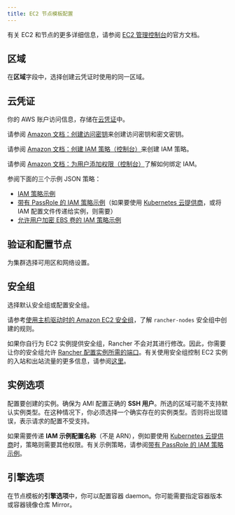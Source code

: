 ```yaml
---
title: EC2 节点模板配置
---
```


有关 EC2 和节点的更多详细信息，请参阅 [EC2 管理控制台](https://aws.amazon.com/ec2)的官方文档。

## 区域

在**区域**字段中，选择创建云凭证时使用的同一区域。

## 云凭证

你的 AWS 账户访问信息，存储在[云凭证](../../../user-settings/manage-cloud-credentials.md)中。

请参阅 [Amazon 文档：创建访问密钥](https://docs.aws.amazon.com/IAM/latest/UserGuide/id_credentials_access-keys.html#Using_CreateAccessKey)来创建访问密钥和密文密钥。

请参阅 [Amazon 文档：创建 IAM 策略（控制台）](https://docs.aws.amazon.com/IAM/latest/UserGuide/access_policies_create.html#access_policies_create-start)来创建 IAM 策略。

请参阅 [Amazon 文档：为用户添加权限（控制台）](https://docs.aws.amazon.com/IAM/latest/UserGuide/id_users_change-permissions.html#users_change_permissions-add-console)了解如何绑定 IAM。

参阅下面的三个示例 JSON 策略：

- [IAM 策略示例](../../../../how-to-guides/new-user-guides/launch-kubernetes-with-rancher/use-new-nodes-in-an-infra-provider/create-an-amazon-ec2-cluster.md#iam-策略示例)
- [带有 PassRole 的 IAM 策略示例](../../../../how-to-guides/new-user-guides/launch-kubernetes-with-rancher/use-new-nodes-in-an-infra-provider/create-an-amazon-ec2-cluster.md#带有-passrole-的-iam-策略示例)（如果要使用 [Kubernetes 云提供商](../../../../how-to-guides/new-user-guides/kubernetes-clusters-in-rancher-setup/set-up-cloud-providers/set-up-cloud-providers.md)，或将 IAM 配置文件传递给实例，则需要）
- [允许用户加密 EBS 卷的 IAM 策略示例](../../../../how-to-guides/new-user-guides/launch-kubernetes-with-rancher/use-new-nodes-in-an-infra-provider/create-an-amazon-ec2-cluster.md#允许加密-ebs-卷的-iam-策略示例)

## 验证和配置节点

为集群选择可用区和网络设置。

## 安全组

选择默认安全组或配置安全组。

请参考[使用主机驱动时的 Amazon EC2 安全组](../../../../getting-started/installation-and-upgrade/installation-requirements/port-requirements.md#rancher-aws-ec2-安全组)，了解 `rancher-nodes` 安全组中创建的规则。

如果你自行为 EC2 实例提供安全组，Rancher 不会对其进行修改。因此，你需要让你的安全组允许 [Rancher 配置实例所需的端口](../../../../getting-started/installation-and-upgrade/installation-requirements/port-requirements.md#rancher-节点)。有关使用安全组控制 EC2 实例的入站和出站流量的更多信息，请参阅[这里](https://docs.aws.amazon.com/vpc/latest/userguide/VPC_SecurityGroups.html#WorkingWithSecurityGroups)。

## 实例选项

配置要创建的实例。确保为 AMI 配置正确的 **SSH 用户**。所选的区域可能不支持默认实例类型。在这种情况下，你必须选择一个确实存在的实例类型。否则将出现错误，表示请求的配置不受支持。

如果需要传递 **IAM 示例配置名称**（不是 ARN），例如要使用 [Kubernetes 云提供商](../../../../how-to-guides/new-user-guides/kubernetes-clusters-in-rancher-setup/set-up-cloud-providers/set-up-cloud-providers.md)时，策略则需要其他权限。有关示例策略，请参阅[带有 PassRole 的 IAM 策略示例](../../../../how-to-guides/new-user-guides/launch-kubernetes-with-rancher/use-new-nodes-in-an-infra-provider/create-an-amazon-ec2-cluster.md#带有-passrole-的-iam-策略示例)。

## 引擎选项

在节点模板的**引擎选项**中，你可以配置容器 daemon。你可能需要指定容器版本或容器镜像仓库 Mirror。
